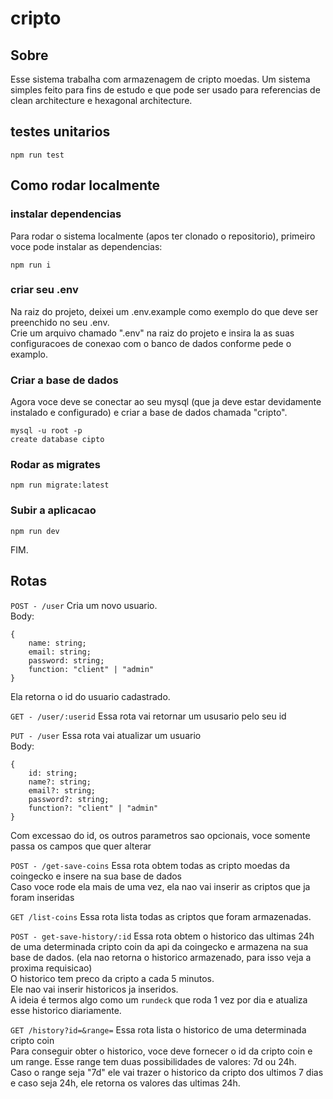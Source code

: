 # cripto

## Sobre

Esse sistema trabalha com armazenagem de cripto moedas. Um sistema simples feito para fins de estudo e que pode ser usado para referencias de clean architecture e hexagonal architecture.

## testes unitarios

```
npm run test
```

## Como rodar localmente

### instalar dependencias

Para rodar o sistema localmente (apos ter clonado o repositorio), primeiro voce pode instalar as dependencias:

```
npm run i
```

### criar seu .env

Na raiz do projeto, deixei um .env.example como exemplo do que deve ser preenchido no seu .env.<br>
Crie um arquivo chamado ".env" na raiz do projeto e insira la as suas configuracoes de conexao com o banco de dados conforme pede o examplo.<br>

### Criar a base de dados

Agora voce deve se conectar ao seu mysql (que ja deve estar devidamente instalado e configurado) e criar a base de dados chamada "cripto".

```
mysql -u root -p
create database cipto
```

### Rodar as migrates

```
npm run migrate:latest
```

### Subir a aplicacao

```
npm run dev
```

FIM.

## Rotas

`POST - /user` Cria um novo usuario. <br>
Body:

```
{
    name: string;
    email: string;
    password: string;
    function: "client" | "admin"
}
```

Ela retorna o id do usuario cadastrado.<br>

`GET - /user/:userid` Essa rota vai retornar um ususario pelo seu id

`PUT - /user` Essa rota vai atualizar um usuario<br>
Body:

```
{
    id: string;
    name?: string;
    email?: string;
    password?: string;
    function?: "client" | "admin"
}
```

Com excessao do id, os outros parametros sao opcionais, voce somente passa os campos que quer alterar<br>

`POST - /get-save-coins` Essa rota obtem todas as cripto moedas da coingecko e insere na sua base de dados<br>
Caso voce rode ela mais de uma vez, ela nao vai inserir as criptos que ja foram inseridas

`GET /list-coins` Essa rota lista todas as criptos que foram armazenadas.<br>

`POST - get-save-history/:id` Essa rota obtem o historico das ultimas 24h de uma determinada cripto coin da api da coingecko e armazena na sua base de dados. (ela nao retorna o historico armazenado, para isso veja a proxima requisicao)<br>
O historico tem preco da cripto a cada 5 minutos.<br>
Ele nao vai inserir historicos ja inseridos.<br>
A ideia é termos algo como um `rundeck` que roda 1 vez por dia e atualiza esse historico diariamente.<br>

`GET /history?id=&range=` Essa rota lista o historico de uma determinada cripto coin<br>
Para conseguir obter o historico, voce deve fornecer o id da cripto coin e um range. Esse range tem duas possibilidades de valores: 7d ou 24h.<br>
Caso o range seja "7d" ele vai trazer o historico da cripto dos ultimos 7 dias e caso seja 24h, ele retorna os valores das ultimas 24h.<br>
